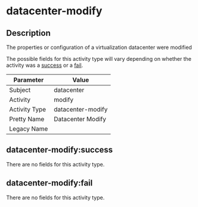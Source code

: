 datacenter-modify
=================

Description
-----------
The properties or configuration of a virtualization datacenter were modified

The possible fields for this activity type will vary depending on whether the activity was a [success](#datacenter-modifysuccess) or a [fail](#datacenter-modifyfail).

| Parameter     | Value             |
| ------------- | ----------------- |
| Subject       | datacenter        |
| Activity      | modify            |
| Activity Type | datacenter-modify |
| Pretty Name   | Datacenter Modify |
| Legacy Name   |                   |

datacenter-modify:success
-------------------------

There are no fields for this activity type.


datacenter-modify:fail
----------------------

There are no fields for this activity type.
